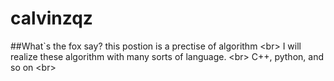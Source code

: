 # calvinzqz
##What`s the fox say?
this postion is a prectise of algorithm \<br>
I will realize these algorithm with many sorts of language. \<br>
C++, python, and so on \<br>

